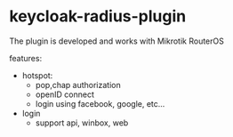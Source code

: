 # keycloak-radius-plugin


The plugin is developed and works with Mikrotik RouterOS

features:

- hotspot:
  - pop,chap authorization
  - openID connect
  - login using facebook, google, etc...
- login
  - support api, winbox, web

